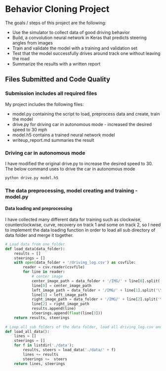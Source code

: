 # Behavior Cloning Project

The goals / steps of this project are the following:
* Use the simulator to collect data of good driving behavior
* Build, a convolution neural network in Keras that predicts steering angles from images
* Train and validate the model with a training and validation set
* Test that the model successfully drives around track one without leaving the road
* Summarize the results with a written report

## Files Submitted and Code Quality
### Submission includes all required files
My project includes the following files:
* model.py containing the script to load, preprocess data and create, train the model
* drive.py for driving car in autonomous mode - increased the desired speed to 30 mph
* model.h5 contains a trained neural network model
* writeup_report.md summaries the result
### Driving car in autonomous mode
I have modified the original drive.py to increase the desired speed to 30. The below command uses to drive the car in autonomous mode
```sh
python drive.py model.h5
```
### The data preprocessing, model creating and training - model.py
#### Data loading and preprocessing
I have collected many different data for training such as clockwise, counterclockwise, curve, recovery on track 1 and some on track 2, so I need to implement the data loading function in order to load all sub directory of data folder and merge it together.
```python
# Load data from one folder
def load_data(data_folder):
    results = []
    steerings = []
    with open(data_folder + '/driving_log.csv') as csvfile:
        reader = csv.reader(csvfile)
        for line in reader:
            # center image
            center_image_path = data_folder + '/IMG/' + line[0].split('\\')[-1]
            line[0] = center_image_path
            left_image_path = data_folder + '/IMG/' + line[1].split('\\')[-1]
            line[1] = left_image_path
            right_image_path = data_folder + '/IMG/' + line[2].split('\\')[-1]
            line[2] = right_image_path
            results.append(line)
            steerings.append(float(line[3]))
    return results, steerings
            
# Loop all sub folders of the data folder, load all driving_log.csv and merge it together for the total data
def load_all_data():
    lines = []
    steerings = []
    for f in listdir('./data'):
        results, steers = load_data('./data/' + f)
        lines += results
        steerings +=  steers
    return lines, steerings
```
